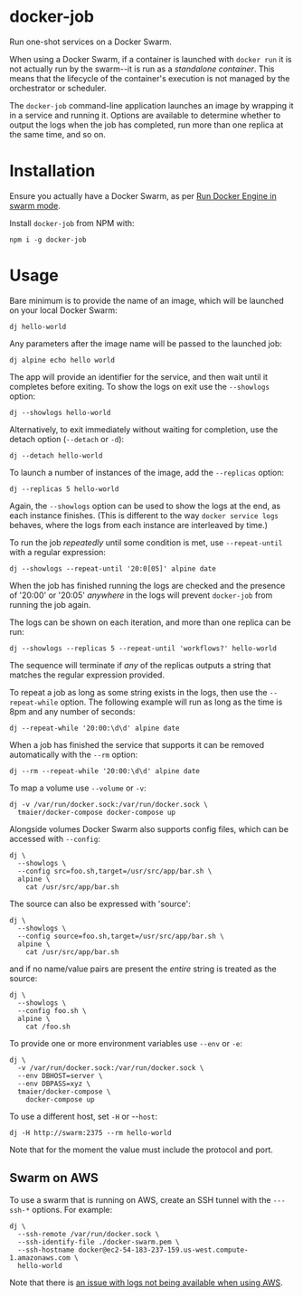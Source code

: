 # docker-job

Run one-shot services on a Docker Swarm.

When using a Docker Swarm, if a container is launched with `docker run` it is not actually run by the swarm--it is run as a *standalone container*. This means that the lifecycle of the container's execution is not managed by the orchestrator or scheduler.

The `docker-job` command-line application launches an image by wrapping it in a service and running it. Options are available to determine whether to output the logs when the job has completed, run more than one replica at the same time, and so on.

# Installation

Ensure you actually have a Docker Swarm, as per [Run Docker Engine in swarm mode](https://docs.docker.com/engine/swarm/swarm-mode/).

Install `docker-job` from NPM with:

```shell
npm i -g docker-job
```

# Usage

Bare minimum is to provide the name of an image, which will be launched on your local Docker Swarm:

```shell
dj hello-world
```

Any parameters after the image name will be passed to the launched job:

```shell
dj alpine echo hello world
```

The app will provide an identifier for the service, and then wait until it completes before exiting. To show the logs on exit use the `--showlogs` option:

```shell
dj --showlogs hello-world
```

Alternatively, to exit immediately without waiting for completion, use the detach option (`--detach` or `-d`):

```shell
dj --detach hello-world
```

To launch a number of instances of the image, add the `--replicas` option:

```shell
dj --replicas 5 hello-world
```

Again, the `--showlogs` option can be used to show the logs at the end, as each instance finishes. (This is different to the way `docker service logs` behaves, where the logs from each instance are interleaved by time.)

To run the job *repeatedly* until some condition is met, use `--repeat-until` with a regular expression:

```shell
dj --showlogs --repeat-until '20:0[05]' alpine date
```

When the job has finished running the logs are checked and the presence of '20:00' or '20:05' *anywhere* in the logs will prevent `docker-job` from running the job again.

The logs can be shown on each iteration, and more than one replica can be run:

```shell
dj --showlogs --replicas 5 --repeat-until 'workflows?' hello-world
```

The sequence will terminate if *any* of the replicas outputs a string that matches the regular expression provided.

To repeat a job as long as some string exists in the logs, then use the `--repeat-while` option. The following example will run as long as the time is 8pm and any number of seconds:

```shell
dj --repeat-while '20:00:\d\d' alpine date
```

When a job has finished the service that supports it can be removed automatically with the `--rm` option:

```shell
dj --rm --repeat-while '20:00:\d\d' alpine date
```

To map a volume use `--volume` or `-v`:

```shell
dj -v /var/run/docker.sock:/var/run/docker.sock \
  tmaier/docker-compose docker-compose up
```

Alongside volumes Docker Swarm also supports config files, which can be accessed with `--config`:

```shell
dj \
  --showlogs \
  --config src=foo.sh,target=/usr/src/app/bar.sh \
  alpine \
    cat /usr/src/app/bar.sh
```

The source can also be expressed with 'source':

```shell
dj \
  --showlogs \
  --config source=foo.sh,target=/usr/src/app/bar.sh \
  alpine \
    cat /usr/src/app/bar.sh
```

and if no name/value pairs are present the *entire* string is treated as the source:

```shell
dj \
  --showlogs \
  --config foo.sh \
  alpine \
    cat /foo.sh
```

To provide one or more environment variables use `--env` or `-e`:

```shell
dj \
  -v /var/run/docker.sock:/var/run/docker.sock \
  --env DBHOST=server \
  --env DBPASS=xyz \
  tmaier/docker-compose \
    docker-compose up
```

To use a different host, set `-H` or --`host`:

```shell
dj -H http://swarm:2375 --rm hello-world
```

Note that for the moment the value must include the protocol and port.

## Swarm on AWS

To use a swarm that is running on AWS, create an SSH tunnel with the `---ssh-*` options. For example:

```shell
dj \
  --ssh-remote /var/run/docker.sock \
  --ssh-identify-file ./docker-swarm.pem \
  --ssh-hostname docker@ec2-54-183-237-159.us-west.compute-1.amazonaws.com \
  hello-world
```

Note that there is [an issue with logs not being available when using AWS](https://github.com/markbirbeck/docker-job/issues/19).
